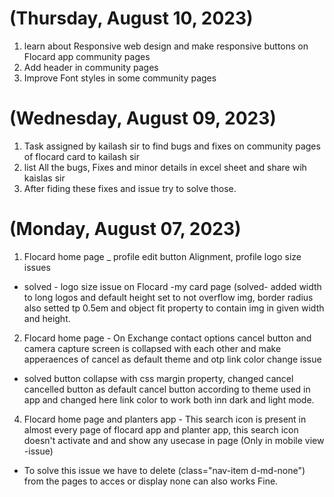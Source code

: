 # (Thursday, August 10, 2023)
1. learn about Responsive web design and make responsive buttons on Flocard app community pages
2. Add header in community pages
3. Improve Font styles in some community pages 




# (Wednesday, August 09, 2023)
1. Task assigned by kailash sir to find bugs  and fixes on community pages of flocard card to kailash sir
2. list All the bugs, Fixes and minor details in excel sheet and share wih kaislas sir
3. After fiding these fixes and issue try to solve those.




# (Monday, August 07, 2023)

1. Flocard home page _ profile edit button Alignment, profile logo size issues
- solved - logo size issue on Flocard -my card page (solved- added width to long logos and default height set to not overflow img, border radius also setted tp 0.5em and object fit property to contain img in given width and height. 
2. Flocard home page - On Exchange contact options cancel button and camera capture screen is collapsed with each other and make apperaences of cancel as default theme and otp link color change issue
  - solved button collapse with css margin property, changed cancel cancelled button as default cancel button according to theme used in app and changed here link color to work both inn dark and light mode.
4. Flocard home page and planters app - This search icon is present in almost every page of flocard app and planter app, this search icon doesn't  activate and and show any usecase in page (Only in mobile view -issue)
- To solve this issue we have to delete (class="nav-item d-md-none") from the pages to acces or display none can also works Fine.
   
